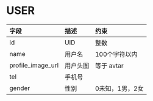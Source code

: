 # USER

| 字段 | 描述 | 约束 |
:-----|:-----|:----|
id| UID | 整数
name| 用户名 | 100个字符以内 | 等于 nickname
profile_image_url| 用户头图 | 等于 avtar
tel | 手机号 |
gender | 性别 | 0未知，1男，2女

